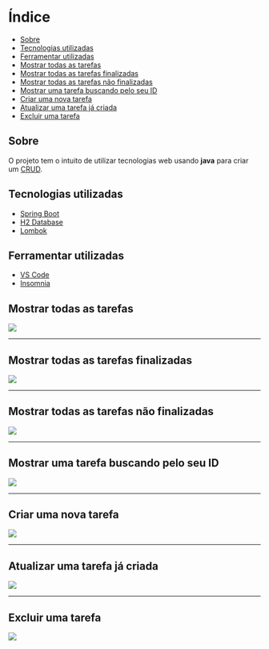 # Índice
- [Sobre](#-Sobre)
- [Tecnologias utilizadas](#-Tecnologias-utilizadas)
- [Ferramentar utilizadas](#-Ferramentar-utilizadas)
- [Mostrar todas as tarefas](#-Mostrar-todas-as-tarefas)
- [Mostrar todas as tarefas finalizadas](#-Mostrar-todas-as-tarefas-finalizadas)
- [Mostrar todas as tarefas não finalizadas](#-Mostrar-todas-as-tarefas-não-finalizadas)
- [Mostrar uma tarefa buscando pelo seu ID](#-Mostrar-uma-tarefa-buscando-pelo-seu-ID)
- [Criar uma nova tarefa](#-Criar-uma-nova-tarefa)
- [Atualizar uma tarefa já criada](#-Atualizar-uma-tarefa-já-criada)
- [Excluir uma tarefa](#-Excluir-uma-tarefa)

## Sobre
O projeto tem o intuito de utilizar tecnologias web usando **java** para criar um [CRUD](https://pt.wikipedia.org/wiki/CRUD).

## Tecnologias utilizadas
- [Spring Boot](https://spring.io/projects/spring-boot)
- [H2 Database](https://www.h2database.com/html/main.html)
- [Lombok](https://projectlombok.org)

## Ferramentar utilizadas
- [VS Code](https://code.visualstudio.com)
- [Insomnia](https://insomnia.rest)

## Mostrar todas as tarefas
<img src="https://ik.imagekit.io/anderdot/todo-spring/todos_eyBGO5-d8Gs.png?updatedAt=1631909518345">

---
## Mostrar todas as tarefas finalizadas
<img src="https://ik.imagekit.io/anderdot/todo-spring/allClose_EcG5H15NU.png?updatedAt=1631911348932">

---
## Mostrar todas as tarefas não finalizadas
<img src="https://ik.imagekit.io/anderdot/todo-spring/allOpen_mYWt0L0Jc.png?updatedAt=1631909518234">

---
## Mostrar uma tarefa buscando pelo seu ID
<img src="https://ik.imagekit.io/anderdot/todo-spring/byId_bX0hZ5AD6.png?updatedAt=1631909518565">

---
## Criar uma nova tarefa
<img src="https://ik.imagekit.io/anderdot/todo-spring/create_2uVWF0r7Z.png?updatedAt=1631910228955">

---
## Atualizar uma tarefa já criada
<img src="https://ik.imagekit.io/anderdot/todo-spring/update_hYmvKkcJc.png?updatedAt=1631910229098">

---
## Excluir uma tarefa
<img src="https://ik.imagekit.io/anderdot/todo-spring/delete_axzWfqG0a.png?updatedAt=1631910248166">